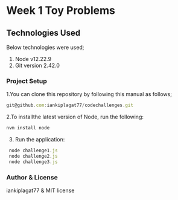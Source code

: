 # Week 1 Toy Problems

## Technologies Used
Below technologies were used;

1. Node v12.22.9
2. Git version 2.42.0





### Project Setup
1.You can clone this repository by following this manual as follows;
```js
git@github.com:iankiplagat77/codechallenges.git
```

2.To installthe latest version of Node, run the following:

```js
nvm install node
```

3. Run the application:
 ```js
  node challenge1.js
  node challenge2.js
  node challenge3.js
```


### Author & License
iankiplagat77 &  MIT license
   
